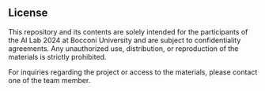 ## License

This repository and its contents are solely intended for the participants of the AI Lab 2024 at Bocconi University and are subject to confidentiality agreements. Any unauthorized use, distribution, or reproduction of the materials is strictly prohibited.

For inquiries regarding the project or access to the materials, please contact one of the team member.
